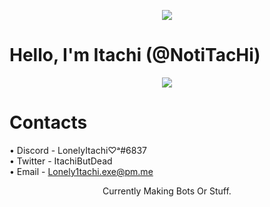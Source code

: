 <p align="center">  
<img src="https://media.discordapp.net/attachments/782612032142835733/900007819187724288/itachi-edotensei.gif">
</p>


# Hello, I'm Itachi (@NotiTacHi)

<p align="center">
<img
src ="https://discord.c99.nl/widget/theme-1/493320149315747840.png"/>
</p>

# Contacts

 • Discord - LonelyItachi♡ᵃ#6837 </br>
 • Twitter - ItachiButDead </br>
 • Email - Lonely1tachi.exe@pm.me </br>








<p align="center">
Currently Making Bots Or Stuff.
